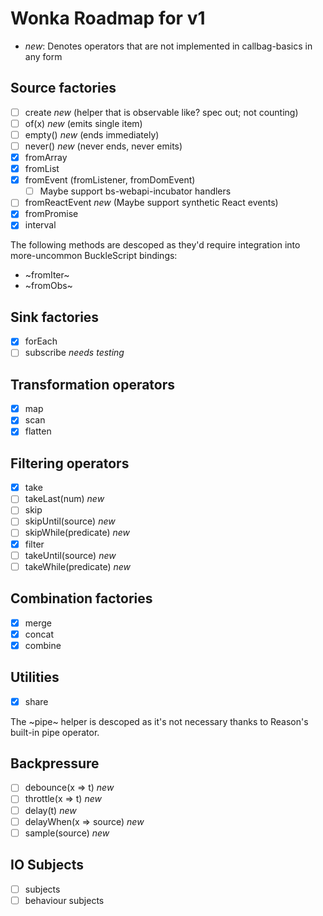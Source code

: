 # Wonka Roadmap for v1

- *new*: Denotes operators that are not implemented in callbag-basics in any form

## Source factories

- [ ] create *new* (helper that is observable like? spec out; not counting)
- [ ] of(x) *new* (emits single item)
- [ ] empty() *new* (ends immediately)
- [ ] never() *new* (never ends, never emits)
- [x] fromArray
- [x] fromList
- [x] fromEvent (fromListener, fromDomEvent)
  - [ ] Maybe support bs-webapi-incubator handlers
- [ ] fromReactEvent *new* (Maybe support synthetic React events)
- [x] fromPromise
- [x] interval

The following methods are descoped as they'd require integration into
more-uncommon BuckleScript bindings:

- ~fromIter~
- ~fromObs~

## Sink factories
- [x] forEach
- [ ] subscribe *needs testing*

## Transformation operators
- [x] map
- [x] scan
- [x] flatten

## Filtering operators

- [x] take
- [ ] takeLast(num) *new*
- [ ] skip
- [ ] skipUntil(source) *new*
- [ ] skipWhile(predicate) *new*
- [x] filter
- [ ] takeUntil(source) *new*
- [ ] takeWhile(predicate) *new*

## Combination factories

- [x] merge
- [x] concat
- [x] combine

## Utilities

- [x] share

The ~pipe~ helper is descoped as it's not necessary thanks to Reason's
built-in pipe operator.

## Backpressure

- [ ] debounce(x => t) *new*
- [ ] throttle(x => t) *new*
- [ ] delay(t) *new*
- [ ] delayWhen(x => source) *new*
- [ ] sample(source) *new*

## IO Subjects

- [ ] subjects
- [ ] behaviour subjects
